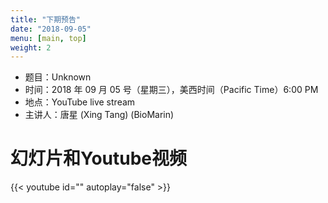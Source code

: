 ```yaml
---
title: "下期预告"
date: "2018-09-05"
menu: [main, top]
weight: 2
---
```



- 题目：Unknown
- 时间：2018 年 09 月 05 号（星期三），美西时间（Pacific Time）6:00 PM
- 地点：YouTube live stream 
- 主讲人：唐星 (Xing Tang) (BioMarin)


# 幻灯片和Youtube视频

{{< youtube id="" autoplay="false" >}}

